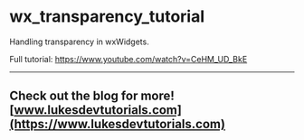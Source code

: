 # wx_transparency_tutorial

Handling transparency in wxWidgets.

Full tutorial: https://www.youtube.com/watch?v=CeHM_UD_BkE

---
Check out the blog for more! [www.lukesdevtutorials.com](https://www.lukesdevtutorials.com)
---
